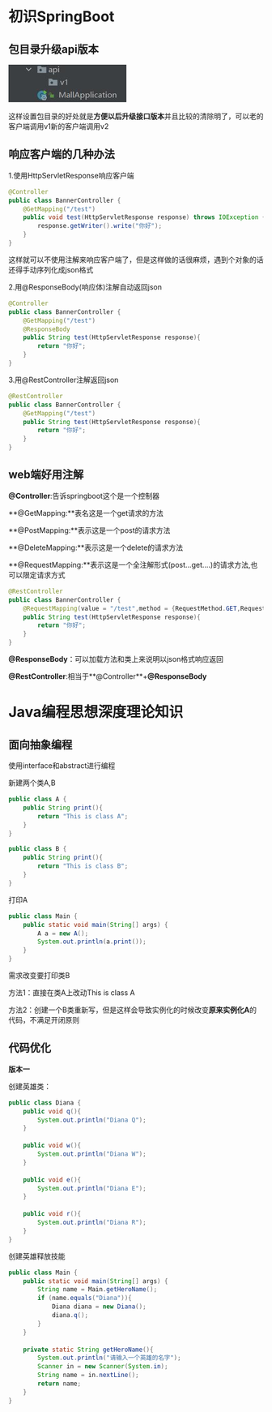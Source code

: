 # 初识SpringBoot

## 包目录升级api版本

![](https://github.com/JOYBOY-777/shoppingmall/blob/main/pic/api%E5%8D%87%E7%BA%A7%E7%89%88%E6%9C%AC.jpg?raw=true)

这样设置包目录的好处就是**方便以后升级接口版本**并且比较的清除明了，可以老的客户端调用v1新的客户端调用v2



## 响应客户端的几种办法

1.使用HttpServletResponse响应客户端

```java
@Controller
public class BannerController {
    @GetMapping("/test")
    public void test(HttpServletResponse response) throws IOException {
        response.getWriter().write("你好");
    }
}
```

这样就可以不使用注解来响应客户端了，但是这样做的话很麻烦，遇到个对象的话还得手动序列化成json格式

2.用@ResponseBody(响应体)注解自动返回json

```java
@Controller
public class BannerController {
    @GetMapping("/test")
    @ResponseBody
    public String test(HttpServletResponse response){
        return "你好";
    }
}
```

3.用@RestController注解返回json

```java
@RestController
public class BannerController {
    @GetMapping("/test")
    public String test(HttpServletResponse response){
        return "你好";
    }
}
```



## web端好用注解

**@Controller**:告诉springboot这个是一个控制器

**@GetMapping:**表名这是一个get请求的方法

**@PostMapping:**表示这是一个post的请求方法

**@DeleteMapping:**表示这是一个delete的请求方法

**@RequestMapping:**表示这是一个全注解形式(post...get....)的请求方法,也可以限定请求方式

```java
@RestController
public class BannerController {
    @RequestMapping(value = "/test",method = {RequestMethod.GET,RequestMethod.POST})
    public String test(HttpServletResponse response){
        return "你好";
    }
}
```

**@ResponseBody**：可以加载方法和类上来说明以json格式响应返回

**@RestController**:相当于**@Controller**+**@ResponseBody**



# Java编程思想深度理论知识

## 面向抽象编程

使用interface和abstract进行编程

新建两个类A,B

```java
public class A {
    public String print(){
        return "This is class A";
    }
}
```

```java
public class B {
    public String print(){
        return "This is class B";
    }
}
```

打印A

```java
public class Main {
    public static void main(String[] args) {
        A a = new A();
        System.out.println(a.print());
    }
}
```

需求改变要打印类B

方法1：直接在类A上改动This is class A

方法2：创建一个B类重新写，但是这样会导致实例化的时候改变**原来实例化A**的代码，不满足开闭原则



## 代码优化

**版本一**

创建英雄类：

```java
public class Diana {
    public void q(){
        System.out.println("Diana Q");
    }

    public void w(){
        System.out.println("Diana W");
    }

    public void e(){
        System.out.println("Diana E");
    }

    public void r(){
        System.out.println("Diana R");
    }
}
```

创建英雄释放技能

```java
public class Main {
    public static void main(String[] args) {
        String name = Main.getHeroName();
        if (name.equals("Diana")){
            Diana diana = new Diana();
            diana.q();
        }
    }

    private static String getHeroName(){
        System.out.println("请输入一个英雄的名字");
        Scanner in = new Scanner(System.in);
        String name = in.nextLine();
        return name;
    }
}
```











